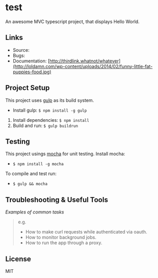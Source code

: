 # test

An awesome MVC typescript project, that displays Hello World.

## Links

- Source: 
- Bugs:
- Documentation: [http://thirdlink.whatnot/whatever](http://loldamn.com/wp-content/uploads/2014/02/funny-little-fat-puppies-food.jpg)

## Project Setup

This project uses [gulp](http://gulpjs.com/) as its build system. 

- Install gulp: `$ npm install -g gulp`

1. Install dependencies: `$ npm install`
2. Build and run: `$ gulp buildrun`


## Testing

This project usings [mocha](http://visionmedia.github.io/mocha/) for unit testing. Install mocha:

- `$ npm install -g mocha`

To compile and test run:

-  `$ gulp && mocha`

## Troubleshooting & Useful Tools

_Examples of common tasks_

> e.g.
> 
> - How to make curl requests while authenticated via oauth.
> - How to monitor background jobs.
> - How to run the app through a proxy.

## License

MIT
